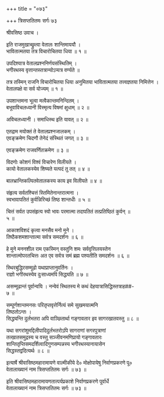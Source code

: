+++
title = "०७३"

+++
त्रिसप्ततितमः सर्गः ७३  
  
श्रीवसिष्ठ उवाच ।  
  
इति राजमुखाच्छ्रुत्वा वेतालः शान्तिमाययौ ।  
भावितात्मतया तत्र विचारोचितया धिया ॥ १ ॥  
  
उपदिश्यात्र वेतालप्रश्ननिर्णयसंस्थितिम् ।  
भगीरथस्य वृत्तान्तस्तत्रान्योऽप्यत्र वर्ण्यते ॥   
  
तत्र तस्मिन् राजनि विचारोचितया धिया अनुमितया भावितात्मतया तत्त्वज्ञतया निमित्तेन ।   
वेतालपक्षे वा सर्व योज्यम् ॥ १ ॥  
  
उपशान्तमना भूत्वा मत्वैकान्तमनिन्दितम् ।  
बभूवाविचलध्यानी विस्मृत्य विषमां क्षुधाम् ॥ २ ॥  
  
अविचलध्यानी । समाधिस्थ इति यावत् ॥ २ ॥  
  
एतद्राम मयोक्तं ते वेतालप्रश्नजालकम् ।  
एवङ्क्रमेण चिदणौ तेनेदं संस्थितं जगत् ॥ ३ ॥  
  
एवङ्क्रमेण राजवर्णितक्रमेण ॥ ३ ॥  
  
विदणोः कोशगं विश्वं विचारेण विलीयते ।  
कायो वेतालकस्येव शिष्यते यत्पदं तु तत् ॥ ४ ॥  
  
बालभ्रान्तिकल्पितवेतालकस्य काय इव विलीयते ॥ ४ ॥  
  
संहृत्य सर्वतश्चित्तं स्तिमितेनान्तरात्मना ।  
स्वभावापतितं कुर्वन्निरिच्छं तिष्ठ शान्तधीः ॥ ५ ॥  
  
चित्तं सर्वत उपसंहृत्य स्वो भावः परमात्मा तदापतितं तत्प्रतिष्ठितं कुर्वन् ॥   
५ ॥  
  
आकाशविशदं कृत्वा मनसैव मनो मुने ।  
तिष्ठैकशमशान्तात्मा सर्वत्र समदर्शनः ॥ ६ ॥  
  
हे मुने मननशील राम एकस्मिन् वस्तुनि शमः सर्ववृत्तिलयस्तेन   
शान्तात्मोपरतचित्तः अत एव सर्वत्र समं ब्रह्म पश्यतीति समदर्शनः ॥ ६ ॥  
  
स्थिरबुद्धिरसम्मूढो यथाप्राप्तानुवर्तिनः ।  
राज्ञो भगीरथस्येव दुःसाध्यमपि सिद्ध्यति ॥ ७ ॥  
  
असम्मूढान्तं पूर्वान्वयि । नन्वेवं स्थितस्य मे कथं देहयात्रासिद्धिस्तत्राह##-  
७ ॥  
  
सम्पूर्णशान्तमनसः परितृप्तवृत्तेर्नित्यं समे सुखमयात्मनि   
तिष्ठतोऽन्तः ।  
सिद्ध्यन्ति दुर्लभतरा अपि वाञ्छितार्था गङ्गावतार इव सागरखातवस्तु ॥ ८ ॥  
  
यथा सगरांशुमद्दिलीपादिदुर्लभतरोऽपि सागराणां सगरपुत्राणां   
तत्खातसमुद्रस्य च वस्तु सञ्जीवनमणिप्रायो गङ्गावतारः   
शान्तितृप्तिसमदर्शित्वादिगुणसम्पन्नस्य भगीरथस्यानायासेन   
सिद्धस्तद्वदित्यर्थः ॥ ८ ॥   
  
इत्यार्षे श्रीवासिष्ठमहारामायणे वाल्मीकीये दे० मोक्षोपायेषु निर्वाणप्रकरणे पू०   
वेतालाख्यानं नाम त्रिसप्ततितमः सर्गः ॥ ७३ ॥   
  
इति श्रीवासिष्ठमहारामायणतात्पर्यप्रकाशे निर्वाणप्रकरणे पूर्वार्धे   
वेतालाख्यानं नाम त्रिसप्ततितमः सर्गः ॥ ७३ ॥  
  